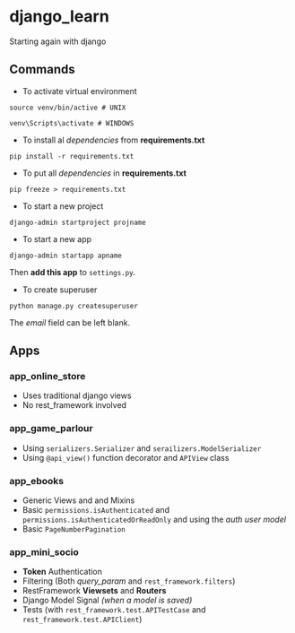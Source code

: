# django_learn

Starting again with django

## Commands

- To activate virtual environment

```
source venv/bin/active # UNIX

venv\Scripts\activate # WINDOWS
```

- To install al _dependencies_ from **requirements.txt**

```
pip install -r requirements.txt
```

- To put all _dependencies_ in **requirements.txt**

```
pip freeze > requirements.txt
```

- To start a new project

```
django-admin startproject projname
```

- To start a new app

```
django-admin startapp apname
```

Then **add this app** to `settings.py`.

- To create superuser

```
python manage.py createsuperuser
```

The _email_ field can be left blank.

## Apps

### app_online_store

- Uses traditional django views
- No rest_framework involved

### app_game_parlour

- Using `serializers.Serializer` and `serailizers.ModelSerializer`
- Using `@api_view()` function decorator and `APIView` class

### app_ebooks

- Generic Views and and Mixins
- Basic `permissions.isAuthenticated` and `permissions.isAuthenticatedOrReadOnly` and using the _auth user model_
- Basic `PageNumberPagination`

### app_mini_socio

- **Token** Authentication
- Filtering (Both _query_param_ and `rest_framework.filters`)
- RestFramework **Viewsets** and **Routers**
- Django Model Signal _(when a model is saved)_
- Tests (with `rest_framework.test.APITestCase` and `rest_framework.test.APIClient`)
